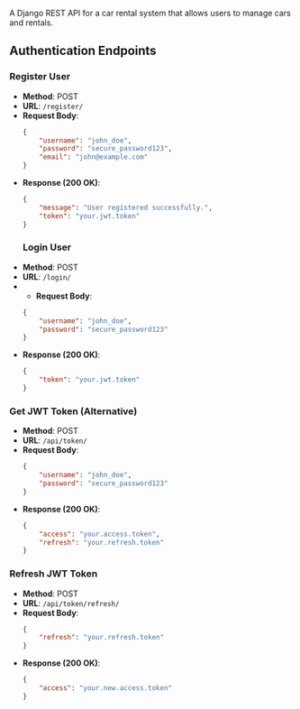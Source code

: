 A Django REST API for a car rental system that allows users to manage cars and rentals.
## Authentication Endpoints

### Register User
- **Method**: POST
- **URL**: `/register/`
- **Request Body**:
  ```json
  {
      "username": "john_doe",
      "password": "secure_password123",
      "email": "john@example.com"
  }
  ```
- **Response (200 OK)**:
  ```json
  {
      "message": "User registered successfully.",
      "token": "your.jwt.token"
  }
  ```
  ### Login User
- **Method**: POST
- **URL**: `/login/`
- - **Request Body**:
  ```json
  {
      "username": "john_doe",
      "password": "secure_password123"
  }
  ```
- **Response (200 OK)**:
  ```json
  {
      "token": "your.jwt.token"
  }
  ```

### Get JWT Token (Alternative)
- **Method**: POST
- **URL**: `/api/token/`
- **Request Body**:
  ```json
  {
      "username": "john_doe",
      "password": "secure_password123"
  }
  ```
- **Response (200 OK)**:
  ```json
  {
      "access": "your.access.token",
      "refresh": "your.refresh.token"
  }
  ```

### Refresh JWT Token
- **Method**: POST
- **URL**: `/api/token/refresh/`
- **Request Body**:
  ```json
  {
      "refresh": "your.refresh.token"
  }
  ```
- **Response (200 OK)**:
  ```json
  {
      "access": "your.new.access.token"
  }
  ```



